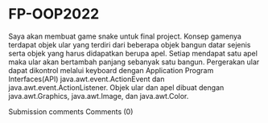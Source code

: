 # FP-OOP2022
Saya akan membuat game snake untuk final project. Konsep gamenya terdapat objek ular yang terdiri dari beberapa objek bangun datar sejenis serta objek yang harus didapatkan berupa apel. Setiap mendapat satu apel maka ular akan bertambah panjang sebanyak satu bangun. Pergerakan ular dapat dikontrol melalui keyboard dengan Application Program Interfaces(API) java.awt.event.ActionEvent dan java.awt.event.ActionListener. Objek ular dan apel dibuat dengan java.awt.Graphics, java.awt.Image, dan java.awt.Color.

Submission comments	
Comments (0)
